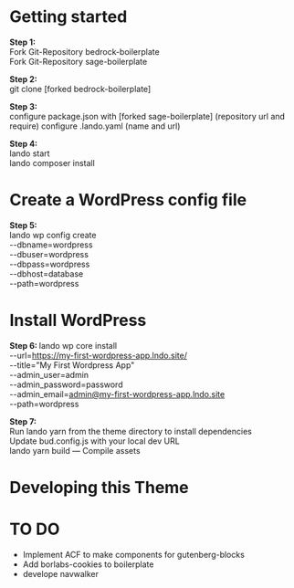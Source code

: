 <h1> Getting started</h1>

<strong>Step 1: </strong></br>
Fork Git-Repository bedrock-boilerplate</br>
Fork Git-Repository sage-boilerplate

<strong>Step 2: </strong></br>
git clone [forked bedrock-boilerplate]

<strong>Step 3: </strong></br>
configure package.json with [forked sage-boilerplate] (repository url and require)
configure .lando.yaml (name and url)

<strong>Step 4: </strong></br>
lando start</br>
lando composer install


# Create a WordPress config file
<strong>Step 5: </strong></br>
lando wp config create \
  --dbname=wordpress \
  --dbuser=wordpress \
  --dbpass=wordpress \
  --dbhost=database \
  --path=wordpress

# Install WordPress
<strong>Step 6: </strong>
lando wp core install \
  --url=https://my-first-wordpress-app.lndo.site/ \
  --title="My First Wordpress App" \
  --admin_user=admin \
  --admin_password=password \
  --admin_email=admin@my-first-wordpress-app.lndo.site \
  --path=wordpress

<strong>Step 7: </strong></br>
Run lando yarn from the theme directory to install dependencies</br>
Update bud.config.js with your local dev URL</br>
lando yarn build — Compile assets

# Developing this Theme

# TO DO

- Implement ACF to make components for gutenberg-blocks
- Add borlabs-cookies to boilerplate
- develope navwalker

